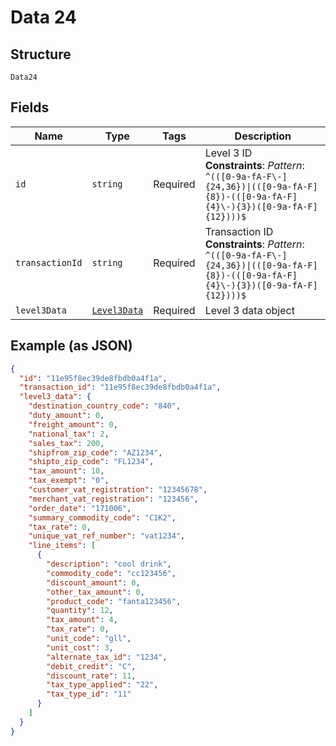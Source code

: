 
# Data 24

## Structure

`Data24`

## Fields

| Name | Type | Tags | Description |
|  --- | --- | --- | --- |
| `id` | `string` | Required | Level 3 ID<br>**Constraints**: *Pattern*: `^(([0-9a-fA-F\-]{24,36})\|(([0-9a-fA-F]{8})-(([0-9a-fA-F]{4}\-){3})([0-9a-fA-F]{12})))$` |
| `transactionId` | `string` | Required | Transaction ID<br>**Constraints**: *Pattern*: `^(([0-9a-fA-F\-]{24,36})\|(([0-9a-fA-F]{8})-(([0-9a-fA-F]{4}\-){3})([0-9a-fA-F]{12})))$` |
| `level3Data` | [`Level3Data`](../../doc/models/level-3-data.md) | Required | Level 3 data object |

## Example (as JSON)

```json
{
  "id": "11e95f8ec39de8fbdb0a4f1a",
  "transaction_id": "11e95f8ec39de8fbdb0a4f1a",
  "level3_data": {
    "destination_country_code": "840",
    "duty_amount": 0,
    "freight_amount": 0,
    "national_tax": 2,
    "sales_tax": 200,
    "shipfrom_zip_code": "AZ1234",
    "shipto_zip_code": "FL1234",
    "tax_amount": 10,
    "tax_exempt": "0",
    "customer_vat_registration": "12345678",
    "merchant_vat_registration": "123456",
    "order_date": "171006",
    "summary_commodity_code": "C1K2",
    "tax_rate": 0,
    "unique_vat_ref_number": "vat1234",
    "line_items": [
      {
        "description": "cool drink",
        "commodity_code": "cc123456",
        "discount_amount": 0,
        "other_tax_amount": 0,
        "product_code": "fanta123456",
        "quantity": 12,
        "tax_amount": 4,
        "tax_rate": 0,
        "unit_code": "gll",
        "unit_cost": 3,
        "alternate_tax_id": "1234",
        "debit_credit": "C",
        "discount_rate": 11,
        "tax_type_applied": "22",
        "tax_type_id": "11"
      }
    ]
  }
}
```

